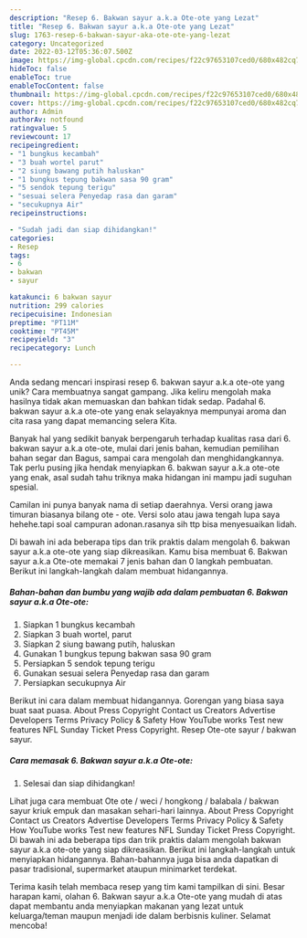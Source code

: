 ```yaml
---
description: "Resep 6. Bakwan sayur a.k.a Ote-ote yang Lezat"
title: "Resep 6. Bakwan sayur a.k.a Ote-ote yang Lezat"
slug: 1763-resep-6-bakwan-sayur-aka-ote-ote-yang-lezat
category: Uncategorized
date: 2022-03-12T05:36:07.500Z
image: https://img-global.cpcdn.com/recipes/f22c97653107ced0/680x482cq70/6-bakwan-sayur-aka-ote-ote-foto-resep-utama.jpg
hideToc: false
enableToc: true
enableTocContent: false
thumbnail: https://img-global.cpcdn.com/recipes/f22c97653107ced0/680x482cq70/6-bakwan-sayur-aka-ote-ote-foto-resep-utama.jpg
cover: https://img-global.cpcdn.com/recipes/f22c97653107ced0/680x482cq70/6-bakwan-sayur-aka-ote-ote-foto-resep-utama.jpg
author: Admin
authorAv: notfound
ratingvalue: 5
reviewcount: 17
recipeingredient:
- "1 bungkus kecambah"
- "3 buah wortel parut"
- "2 siung bawang putih haluskan"
- "1 bungkus tepung bakwan sasa 90 gram"
- "5 sendok tepung terigu"
- "sesuai selera Penyedap rasa dan garam"
- "secukupnya Air"
recipeinstructions:

- "Sudah jadi dan siap dihidangkan!"
categories:
- Resep
tags:
- 6
- bakwan
- sayur

katakunci: 6 bakwan sayur 
nutrition: 299 calories
recipecuisine: Indonesian
preptime: "PT11M"
cooktime: "PT45M"
recipeyield: "3"
recipecategory: Lunch

---
```





Anda sedang mencari inspirasi resep 6. bakwan sayur a.k.a ote-ote yang unik? Cara membuatnya sangat gampang. Jika keliru mengolah maka hasilnya tidak akan memuaskan dan bahkan tidak sedap. Padahal 6. bakwan sayur a.k.a ote-ote yang enak selayaknya mempunyai aroma dan cita rasa yang dapat memancing selera Kita.





Banyak hal yang sedikit banyak berpengaruh terhadap kualitas rasa dari 6. bakwan sayur a.k.a ote-ote, mulai dari jenis bahan, kemudian pemilihan bahan segar dan Bagus, sampai cara mengolah dan menghidangkannya. Tak perlu pusing jika hendak menyiapkan 6. bakwan sayur a.k.a ote-ote yang enak,      asal sudah tahu triknya maka hidangan ini mampu jadi suguhan spesial.














Camilan ini punya banyak nama di setiap daerahnya. Versi orang jawa timuran biasanya bilang ote - ote. Versi solo atau jawa tengah lupa saya hehehe.tapi soal campuran adonan.rasanya sih ttp bisa menyesuaikan lidah.






Di bawah ini ada beberapa tips dan trik praktis dalam mengolah 6. bakwan sayur a.k.a ote-ote yang siap dikreasikan. Kamu bisa membuat 6. Bakwan sayur a.k.a Ote-ote memakai 7 jenis bahan dan 0 langkah pembuatan. Berikut ini langkah-langkah dalam membuat hidangannya.

<!--inarticleads1-->

##### Bahan-bahan dan bumbu yang wajib ada dalam pembuatan 6. Bakwan sayur a.k.a Ote-ote:

1. Siapkan 1 bungkus kecambah
1. Siapkan 3 buah wortel, parut
1. Siapkan 2 siung bawang putih, haluskan
1. Gunakan 1 bungkus tepung bakwan sasa 90 gram
1. Persiapkan 5 sendok tepung terigu
1. Gunakan sesuai selera Penyedap rasa dan garam
1. Persiapkan secukupnya Air


Berikut ini cara dalam membuat hidangannya. Gorengan yang biasa saya buat saat puasa. About Press Copyright Contact us Creators Advertise Developers Terms Privacy Policy &amp; Safety How YouTube works Test new features NFL Sunday Ticket Press Copyright. Resep Ote-ote sayur / bakwan sayur. 

<!--inarticleads2-->

##### Cara memasak 6. Bakwan sayur a.k.a Ote-ote:


1. Selesai dan siap dihidangkan!

Lihat juga cara membuat Ote ote / weci / hongkong / balabala / bakwan sayur kriuk empuk dan masakan sehari-hari lainnya. About Press Copyright Contact us Creators Advertise Developers Terms Privacy Policy &amp; Safety How YouTube works Test new features NFL Sunday Ticket Press Copyright. Di bawah ini ada beberapa tips dan trik praktis dalam mengolah bakwan sayur a.k.a ote-ote yang siap dikreasikan. Berikut ini langkah-langkah untuk menyiapkan hidangannya. Bahan-bahannya juga bisa anda dapatkan di pasar tradisional, supermarket ataupun minimarket terdekat. 

Terima kasih telah membaca resep yang tim kami tampilkan di sini. Besar harapan kami, olahan 6. Bakwan sayur a.k.a Ote-ote yang mudah di atas dapat membantu anda menyiapkan makanan yang lezat untuk keluarga/teman maupun menjadi ide dalam berbisnis kuliner. Selamat mencoba!
